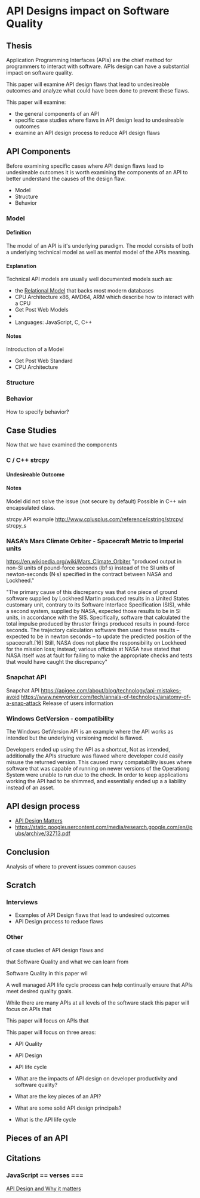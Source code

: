# API Designs impact on Software Quality

## Thesis

Application Programming Interfaces (APIs) are the chief method for programmers to interact with software. APIs design can have a substantial impact on software quality.

This paper will examine API design flaws that lead to undesireable outcomes and analyze what could have been done to prevent these flaws.

This paper will examine:

* the general components of an API
* specific case studies where flaws in API design lead to undesireable outcomes
* examine an API design process to reduce API design flaws

## API Components

Before examining specific cases where API design flaws lead to undesireable outcomes it is worth examining the components of an API to better understand the causes of the design flaw. 

* Model
* Structure
* Behavior

### Model

#### Definition

The model of an API is it's underlying paradigm. The model consists of both a underlying technical model as well as mental model of the APIs meaning.

#### Explanation

Technical API models are usually well documented models such as:

* the [Relational Model][Relational Algebra Model] that backs most modern databases
* CPU Architecture x86, AMD64, ARM which describe how to interact with a CPU
* Get Post Web Models
* 
* Languages: JavaScript, C, C++

#### Notes

[Relational Algebra Model]: https://www.seas.upenn.edu/~zives/03f/cis550/codd.pdf "A Relation Model of Data form Large Shared Data Banks - E. F. Codd"
    Introduction of a Model

[Markdown]: https://commonmark.org/ "Markdown - CommonMark"

* Get Post Web Standard
* CPU Architecture


### Structure


### Behavior

How to specify behavior?


## Case Studies

Now that we have examined the components 

### C / C++ strcpy

#### Undesireable Outcome

#### Notes
Model did not solve the issue (not secure by default) Possible in C++ win encapsulated class.

strcpy API example
http://www.cplusplus.com/reference/cstring/strcpy/
strcpy_s


[Control Flow Guard]: https://docs.microsoft.com/en-us/windows/desktop/secbp/control-flow-guard

### NASA’s Mars Climate Orbiter - Spacecraft Metric to Imperial units

https://en.wikipedia.org/wiki/Mars_Climate_Orbiter
"produced output in non-SI units of pound-force seconds (lbf·s) instead of the SI units of newton-seconds (N·s) specified in the contract between NASA and Lockheed."

"The primary cause of this discrepancy was that one piece of ground software supplied by Lockheed Martin produced results in a United States customary unit, contrary to its Software Interface Specification (SIS), while a second system, supplied by NASA, expected those results to be in SI units, in accordance with the SIS. Specifically, software that calculated the total impulse produced by thruster firings produced results in pound-force seconds. The trajectory calculation software then used these results – expected to be in newton seconds – to update the predicted position of the spacecraft.[16] Still, NASA does not place the responsibility on Lockheed for the mission loss; instead; various officials at NASA have stated that NASA itself was at fault for failing to make the appropriate checks and tests that would have caught the discrepancy"

### Snapchat API


Snapchat API
https://apigee.com/about/blog/technology/api-mistakes-avoid
https://www.newyorker.com/tech/annals-of-technology/anatomy-of-a-snap-attack
Release of users information

### Windows GetVersion - compatibility

The Windows GetVersion API is an example where the API works as intended but the underlying versioning model is flawed.

Developers ended up using the API as a shortcut, Not as intended, additionally the APIs structure was flawed where developer could easily misuse the returned version. This caused many compatability issues where software that was capable of running on newer versions of the Operationg System were unable to run due to the check. In order to keep applications working the API had to be shimmed, and essentially ended up a a liability instead of an asset.

## API design process



* [API Design Matters](https://queue.acm.org/detail.cfm?id=1255422)
* https://static.googleusercontent.com/media/research.google.com/en//pubs/archive/32713.pdf

## Conclusion

Analysis of where to prevent issues common causes









## Scratch

### Interviews

* Examples of API Design flaws that lead to undesired outcomes
* API Design process to reduce flaws


### Other
of case studies of API design flaws and

 that Software Quality and what we can learn from




Software Quality in this paper wil



 A well managed API life cycle process can help continually ensure that APIs meet desired quality goals.

While there are many APIs at all levels of the software stack this paper will focus on APIs that

This paper will focus on APIs that 

This paper will focus on three areas:

* API Quality
* API Design
* API life cycle

* What are the impacts of API design on developer productivity and software quality?
* What are the key pieces of an API?
* What are some solid API design principals?
* What is the API life cycle

## Pieces of an API

## Citations

### JavaScript == verses ===



[API Design and Why it matters](https://static.googleusercontent.com/media/research.google.com/en//pubs/archive/32713.pdf)


